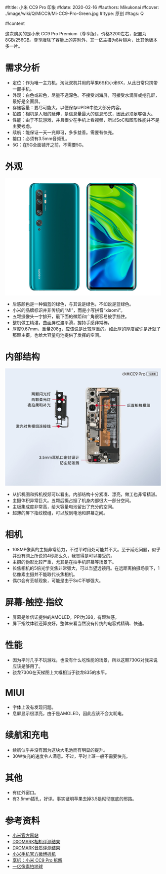 
#!title:    小米 CC9 Pro 印象
#!date:     2020-02-16
#!authors:  Mikukonai
#!cover:    ./image/wiki/Q/MiCC9/Mi-CC9-Pro-Green.jpg
#!type:     原创
#!tags:     Q


#!content

这次购买的是小米 CC9 Pro Premium（尊享版），价格3200左右，配置为8GB/256GB。尊享版除了容量上的差别外，其一亿主摄为8片镜片，比其他版本多一片。

# 需求分析

- 定位：作为唯一主力机，淘汰双机并用的苹果6S和小米6X，从此日常只携带一部手机。
- 外观：白色或彩色，尽量不选深色。不接受刘海屏，可接受水滴屏或挖孔屏，最好是全面屏。
- 存储容量：要尽可能大，以便保存UPDB中绝大部分内容。
- 拍照：相机是人眼的延伸，是信息量最大的信息形式，因此必须足够强大。
- 性能：由于不玩游戏，并且很少在手机上看视频，所以SoC和图形性能并不是主要考虑。
- 续航：能保证一天一充即可，多多益善。需要有快充。
- 接口：必须有3.5mm音频孔。
- 5G：在5G全面铺开之前，不需要5G。

# 外观

![正反面外观](./image/wiki/Q/MiCC9/MiCC9.jpg)

- 后感颜色是一种偏蓝的绿色，与其说是绿色，不如说是蓝绿色。
- 小米的品牌标识并非传统的“MI”，而是小写拼音“xiaomi”。
- 五颗摄像头一字排开，最下面的微距和广角很容易被手挡住。
- 整机做工精湛，曲面屏过渡平滑，握持手感非常棒。
- 厚度9.67mm，重量208g，应该说是比较厚重的。如此厚的厚度或许是迁就了那颗主摄，也给大容量电池提供了发挥的空间。

# 内部结构

![内部结构。图片来自小米手机官方微博](./image/wiki/Q/MiCC9/Mi-CC9-Pro-Tearup.jpg)

- 从拆机图和拆机视频可以看出，内部结构十分紧凑、漂亮，做工也非常精湛。
- 主摄体积异常巨大。五颗后摄占据了机身内部很大一部分空间。
- 主板集成度非常高，给大容量电池留出了充分的空间。
- 超薄的屏下指纹模组，可以放到电池和屏幕之间。

# 相机

- 108MP像素的主摄非常给力，不过平时用处可能并不大。至于延迟问题，似乎并没有网上所说的4秒那么久，我觉得是可以接受的。
- 主摄的伪影比较严重，尤其是在拍手机屏幕等场景下。
- 长焦相机的5倍光学变焦非常强大，可以当望远镜用。在远距离拍摄场景下，1亿像素主摄并不能取代长焦相机。
- 偶尔会有丢帧现象，可能是由于SoC不够强大。

# 屏幕·触控·指纹

- 屏幕是维信诺提供的AMOLED，PPI为398，有颗粒感。
- 屏下指纹体验还算良好，整体来看当然没有传统的电容式精确、快速。

# 性能

- 因为平时几乎不玩游戏，也没有什么吃性能的场景，所以这颗730G对我来说应该是够用了。
- 骁龙730G在天梯图上大概相当于骁龙835的水平。

# MIUI

- 字体上没有发现问题。
- 息屏显示很漂亮，由于是AMOLED，因此应该不会太耗电。

# 续航和充电

- 续航似乎并没有因为这块大电池而有明显的提升。
- 30W快充的速度令人满意。不过，平时上班一般不需要快充。

# 其他

- 有红外窗口。
- 有3.5mm插孔，好评。事实证明苹果去掉3.5是彻彻底底的邪路。

# 参考资料

- [小米官方网站](https://www.mi.com/micc9pro/specs)
- [DXOMARK相机评测结果](https://www.dxomark.com/cn/xiaomi-mi-cc9-pro-premium-edition-camera-review/)
- [DXOMARK音质评测结果](https://www.dxomark.com/cn/xiaomi-mi-cc9-pro-premium-edition-audio-review/)
- [小米手机官方微博拆机](https://weibo.com/ttarticle/p/show?id=2309404437787649638420)
- [享拆：小米 CC9 Pro 拆解](https://www.bilibili.com/video/av77113724)
- [一亿像素拍地球](https://mp.weixin.qq.com/s/U7_xS0RsVqv8ZSNTckLMYQ)
